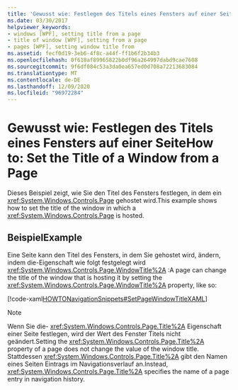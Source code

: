 ```yaml
---
title: 'Gewusst wie: Festlegen des Titels eines Fensters auf einer Seite'
ms.date: 03/30/2017
helpviewer_keywords:
- windows [WPF], setting title from a page
- title of window [WPF], setting from a page
- pages [WPF], setting window title from
ms.assetid: fecf0d19-3eb6-4f8c-a44f-ff1b6f2b34b3
ms.openlocfilehash: 0f618af89965822b0df96a264997dabd9cae7608
ms.sourcegitcommit: 9f6df084c53a3da0ea657ed0d708a72213683084
ms.translationtype: MT
ms.contentlocale: de-DE
ms.lasthandoff: 12/09/2020
ms.locfileid: "96972284"
---
```

# <a name="how-to-set-the-title-of-a-window-from-a-page"></a><span data-ttu-id="bd14b-102">Gewusst wie: Festlegen des Titels eines Fensters auf einer Seite</span><span class="sxs-lookup"><span data-stu-id="bd14b-102">How to: Set the Title of a Window from a Page</span></span>
<span data-ttu-id="bd14b-103">Dieses Beispiel zeigt, wie Sie den Titel des Fensters festlegen, in dem ein <xref:System.Windows.Controls.Page> gehostet wird.</span><span class="sxs-lookup"><span data-stu-id="bd14b-103">This example shows how to set the title of the window in which a <xref:System.Windows.Controls.Page> is hosted.</span></span>  
  
## <a name="example"></a><span data-ttu-id="bd14b-104">Beispiel</span><span class="sxs-lookup"><span data-stu-id="bd14b-104">Example</span></span>  
 <span data-ttu-id="bd14b-105">Eine Seite kann den Titel des Fensters, in dem Sie gehostet wird, ändern, indem die-Eigenschaft wie folgt festgelegt wird <xref:System.Windows.Controls.Page.WindowTitle%2A> :</span><span class="sxs-lookup"><span data-stu-id="bd14b-105">A page can change the title of the window that is hosting it by setting the <xref:System.Windows.Controls.Page.WindowTitle%2A> property, like so:</span></span>  
  
 [!code-xaml[HOWTONavigationSnippets#SetPageWindowTitleXAML](~/samples/snippets/csharp/VS_Snippets_Wpf/HOWTONavigationSnippets/CSharp/SetWindowTitlePage.xaml#setpagewindowtitlexaml)]  
  
> [!NOTE]
> <span data-ttu-id="bd14b-106">Wenn Sie die- <xref:System.Windows.Controls.Page.Title%2A> Eigenschaft einer Seite festlegen, wird der Wert des Fenster Titels nicht geändert.</span><span class="sxs-lookup"><span data-stu-id="bd14b-106">Setting the <xref:System.Windows.Controls.Page.Title%2A> property of a page does not change the value of the window title.</span></span> <span data-ttu-id="bd14b-107">Stattdessen <xref:System.Windows.Controls.Page.Title%2A> gibt den Namen eines Seiten Eintrags im Navigationsverlauf an.</span><span class="sxs-lookup"><span data-stu-id="bd14b-107">Instead, <xref:System.Windows.Controls.Page.Title%2A> specifies the name of a page entry in navigation history.</span></span>
